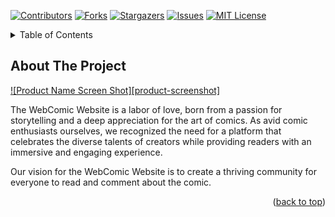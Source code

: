 <a name="readme-top"></a>

[![Contributors][contributors-shield]][contributors-url]
[![Forks][forks-shield]][forks-url]
[![Stargazers][stars-shield]][stars-url]
[![Issues][issues-shield]][issues-url]
[![MIT License][license-shield]][license-url]

<!-- TABLE OF CONTENTS -->
<details>
  <summary>Table of Contents</summary>
  <ol>
    <li>
      <a href="#about-the-project">About The Project</a>
      <ul>
        <li><a href="#built-with">Built With</a></li>
      </ul>
    </li>
    <li>
      <a href="#getting-started">Getting Started</a>
      <ul>
        <li><a href="#prerequisites">Prerequisites</a></li>
        <li><a href="#installation">Installation</a></li>
      </ul>
    </li>
    <li><a href="#usage">Usage</a></li>
    <li><a href="#roadmap">Roadmap</a></li>
    <li><a href="#contributing">Contributing</a></li>
    <li><a href="#license">License</a></li>
    <li><a href="#contact">Contact</a></li>
    <li><a href="#acknowledgments">Acknowledgments</a></li>
  </ol>
</details>



## About The Project

[![Product Name Screen Shot][product-screenshot]](https://webcomic-website.vercel.app/)

The WebComic Website is a labor of love, born from a passion for storytelling and a deep appreciation for the art of comics. As avid comic enthusiasts ourselves, we recognized the need for a platform that celebrates the diverse talents of creators while providing readers with an immersive and engaging experience.

Our vision for the WebComic Website is to create a thriving community for everyone to read and comment about the comic.

<p align="right">(<a href="#readme-top">back to top</a>)</p>

<!-- MARKDOWN LINKS & IMAGES -->
<!-- https://www.markdownguide.org/basic-syntax/#reference-style-links -->
[contributors-shield]: https://img.shields.io/github/contributors/ohka39/webcomic-website.svg?style=for-the-badge
[contributors-url]: https://github.com/ohka39/webcomic-website/graphs/contributors
[forks-shield]: https://img.shields.io/github/forks/ohka39/webcomic-website.svg?style=for-the-badge
[forks-url]: https://github.com/ohka39/webcomic-website/network/members
[stars-shield]: https://img.shields.io/github/stars/ohka39/webcomic-website.svg?style=for-the-badge
[stars-url]: https://github.com/ohka39/webcomic-website/stargazers
[issues-shield]: https://img.shields.io/github/issues/ohka39/webcomic-website.svg?style=for-the-badge
[issues-url]: https://github.com/ohka39/webcomic-website/issues
[license-shield]: https://img.shields.io/github/license/ohka39/webcomic-website.svg?style=for-the-badge
[license-url]: https://github.com/ohka39/webcomic-website/blob/master/LICENSE.txt
